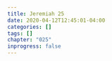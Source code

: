 ```yaml
---
title: Jeremiah 25
date: 2020-04-12T12:45:01-04:00
categories: []
tags: []
chapter: "025"
inprogress: false
---
```



